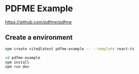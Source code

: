 # PDFME Example

https://github.com/pdfme/pdfme

## Create a environment

```sh
npm create vite@latest pdfme-example -- --template react-ts

cd pdfme-example
npm install
npm run dev
```

